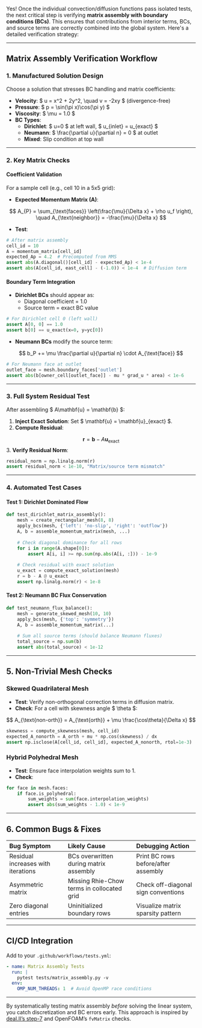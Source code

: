 
Yes! Once the individual convection/diffusion functions pass isolated tests, the next critical step is verifying **matrix assembly with boundary conditions (BCs)**. This ensures that contributions from interior terms, BCs, and source terms are correctly combined into the global system. Here's a detailed verification strategy:

---

## **Matrix Assembly Verification Workflow**

### **1. Manufactured Solution Design**

Choose a solution that stresses BC handling and matrix coefficients:

- **Velocity**: \$ u = x^2 + 2y^2, \quad v = -2xy \$ (divergence-free)
- **Pressure**: \$ p = \sin(\pi x)\cos(\pi y) \$
- **Viscosity**: \$ \mu = 1.0 \$
- **BC Types**:
    - **Dirichlet**: \$ u=0 \$ at left wall, \$ u_{inlet} = u_{exact} \$
    - **Neumann**: \$ \frac{\partial u}{\partial n} = 0 \$ at outlet
    - **Mixed**: Slip condition at top wall

---

### **2. Key Matrix Checks**

#### **Coefficient Validation**

For a sample cell (e.g., cell 10 in a 5x5 grid):

- **Expected Momentum Matrix (A)**:

$$
A_{P} = \sum_{\text{faces}} \left(\frac{\mu}{\Delta x} + \rho u_f \right), \quad A_{\text{neighbor}} = -\frac{\mu}{\Delta x}
$$
- **Test**:

```python
# After matrix assembly
cell_id = 10
A = momentum_matrix[cell_id]
expected_Ap = 4.2  # Precomputed from MMS
assert abs(A.diagonal()[cell_id] - expected_Ap) < 1e-4
assert abs(A[cell_id, east_cell] - (-1.0)) < 1e-4  # Diffusion term
```


#### **Boundary Term Integration**

- **Dirichlet BCs** should appear as:
    - Diagonal coefficient = 1.0
    - Source term = exact BC value

```python
# For Dirichlet cell 0 (left wall)
assert A[0, 0] == 1.0
assert b[0] == u_exact(x=0, y=yc[0])
```

- **Neumann BCs** modify the source term:

$$
b_P += \mu \frac{\partial u}{\partial n} \cdot A_{\text{face}}
$$

```python
# For Neumann face at outlet
outlet_face = mesh.boundary_faces['outlet']
assert abs(b[owner_cell[outlet_face]] - mu * grad_u * area) < 1e-6
```


---

### **3. Full System Residual Test**

After assembling \$ A\mathbf{u} = \mathbf{b} \$:

1. **Inject Exact Solution**: Set \$ \mathbf{u} = \mathbf{u}_{exact} \$.
2. **Compute Residual**:

$$
\mathbf{r} = \mathbf{b} - A\mathbf{u}_{\text{exact}}
$$
3. **Verify Residual Norm**:

```python
residual_norm = np.linalg.norm(r)
assert residual_norm < 1e-10, "Matrix/source term mismatch"
```


---

### **4. Automated Test Cases**

#### **Test 1: Dirichlet Dominated Flow**

```python
def test_dirichlet_matrix_assembly():
    mesh = create_rectangular_mesh(8, 8)
    apply_bcs(mesh, {'left': 'no-slip', 'right': 'outflow'})
    A, b = assemble_momentum_matrix(mesh, ...)
    
    # Check diagonal dominance for all rows
    for i in range(A.shape[0]):
        assert A[i, i] >= np.sum(np.abs(A[i, :])) - 1e-9
    
    # Check residual with exact solution
    u_exact = compute_exact_solution(mesh)
    r = b - A @ u_exact
    assert np.linalg.norm(r) < 1e-8
```


#### **Test 2: Neumann BC Flux Conservation**

```python
def test_neumann_flux_balance():
    mesh = generate_skewed_mesh(10, 10)
    apply_bcs(mesh, {'top': 'symmetry'})
    A, b = assemble_momentum_matrix(...)
    
    # Sum all source terms (should balance Neumann fluxes)
    total_source = np.sum(b)
    assert abs(total_source) < 1e-12
```


---

## **5. Non-Trivial Mesh Checks**

### **Skewed Quadrilateral Mesh**

- **Test**: Verify non-orthogonal correction terms in diffusion matrix.
- **Check**:
For a cell with skewness angle \$ \theta \$:

$$
A_{\text{non-orth}} = A_{\text{orth}} + \mu \frac{\cos\theta}{\Delta x}
$$

```python
skewness = compute_skewness(mesh, cell_id)
expected_A_nonorth = A_orth + mu * np.cos(skewness) / dx
assert np.isclose(A[cell_id, cell_id], expected_A_nonorth, rtol=1e-3)
```


### **Hybrid Polyhedral Mesh**

- **Test**: Ensure face interpolation weights sum to 1.
- **Check**:

```python
for face in mesh.faces:
    if face.is_polyhedral:
        sum_weights = sum(face.interpolation_weights)
        assert abs(sum_weights - 1.0) < 1e-9
```


---

## **6. Common Bugs \& Fixes**

| **Bug Symptom** | **Likely Cause** | **Debugging Action** |
| :-- | :-- | :-- |
| Residual increases with iterations | BCs overwritten during matrix assembly | Print BC rows before/after assembly |
| Asymmetric matrix | Missing Rhie-Chow terms in collocated grid | Check off-diagonal sign conventions |
| Zero diagonal entries | Uninitialized boundary rows | Visualize matrix sparsity pattern |


---

## **CI/CD Integration**

Add to your `.github/workflows/tests.yml`:

```yaml
- name: Matrix Assembly Tests
  run: |
    pytest tests/matrix_assembly.py -v
  env:
    OMP_NUM_THREADS: 1  # Avoid OpenMP race conditions
```


---

By systematically testing matrix assembly *before* solving the linear system, you catch discretization and BC errors early. This approach is inspired by [deal.II’s step-7](https://dealii.org/developer/doxygen/deal.II/step_7.html) and OpenFOAM’s `fvMatrix` checks.

